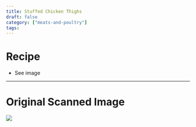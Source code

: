 ```yaml
---
title: Stuffed Chicken Thighs
draft: false
category: ["meats-and-poultry"]
tags:
---
```


# Recipe

- See image

-----

# Original Scanned Image

![](/img/meats-and-poultry/stuffed-chicken-thighs.png)